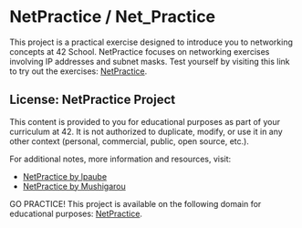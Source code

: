 # NetPractice / Net_Practice

This project is a practical exercise designed to introduce you to networking concepts at 42 School. NetPractice focuses on networking exercises involving IP addresses and subnet masks. Test yourself by visiting this link to try out the exercises: [NetPractice](https://amema42.github.io/NetPractice/).

## License: NetPractice Project

This content is provided to you for educational purposes as part of your curriculum at 42. It is not authorized to duplicate, modify, or use it in any other context (personal, commercial, public, open source, etc.).

For additional notes, more information and resources, visit:
- [NetPractice by lpaube](https://github.com/lpaube/NetPractice)
- [NetPractice by Mushigarou](https://github.com/Mushigarou/NetPractice)

GO PRACTICE! This project is available on the following domain for educational purposes: [NetPractice](https://amema42.github.io/NetPractice/).
